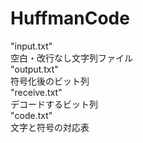 # HuffmanCode
"input.txt"    
空白・改行なし文字列ファイル<br>
"output.txt"   
符号化後のビット列<br>
"receive.txt"  
デコードするビット列<br>
"code.txt"    
文字と符号の対応表<br>
